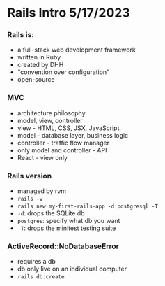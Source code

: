 # Rails Intro 5/17/2023

### Rails is:

- a full-stack web development framework
- written in Ruby
- created by DHH
- "convention over configuration"
- open-source

### MVC

- architecture philosophy
- model, view, controller
- view - HTML, CSS, JSX, JavaScript
- model - database layer, business logic
- controller - traffic flow manager
- only model and controller - API
- React - view only

### Rails version

- managed by rvm
- `rails -v`
- `rails new my-first-rails-app -d postgresql -T`
- `-d`: drops the SQLite db
- `postgres`: specify what db you want
- `-T`: drops the minitest testing suite

### ActiveRecord::NoDatabaseError

- requires a db
- db only live on an individual computer
- `rails db:create`
